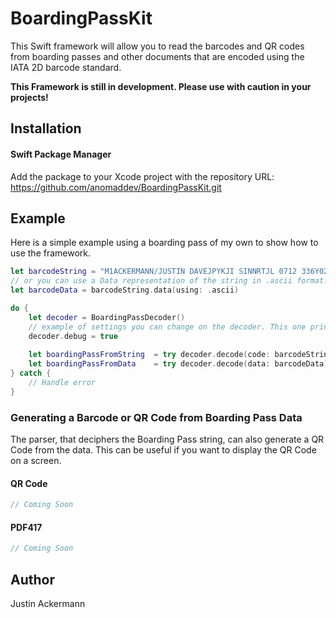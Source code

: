 # BoardingPassKit

This Swift framework will allow you to read the barcodes and QR codes from boarding passes and other documents that are encoded using the IATA 2D barcode standard.

**This Framework is still in development. Please use with caution in your projects!**

## Installation
#### Swift Package Manager
Add the package to your Xcode project with the repository URL: 
https://github.com/anomaddev/BoardingPassKit.git

## Example
Here is a simple example using a boarding pass of my own to show how to use the framework.

```swift
let barcodeString = "M1ACKERMANN/JUSTIN DAVEJPYKJI SINNRTJL 0712 336Y025C0231 348>3180 O9335BJL 01315361700012900174601118720 JL AA 34DGH32             3"
// or you can use a Data representation of the string in .ascii format.
let barcodeData = barcodeString.data(using: .ascii)

do {
    let decoder = BoardingPassDecoder()
    // example of settings you can change on the decoder. This one prints out the data every step of the decoding.
    decoder.debug = true
    
    let boardingPassFromString  = try decoder.decode(code: barcodeString)
    let boardingPassFromData    = try decoder.decode(data: barcodeData)
} catch {
    // Handle error
}
```

### Generating a Barcode or QR Code from Boarding Pass Data
The parser, that deciphers the Boarding Pass string, can also generate a QR Code from the data. This can be useful if you want to display the QR Code on a screen.

#### QR Code

```swift
// Coming Soon
```

#### PDF417
```swift
// Coming Soon
``` 

## Author
Justin Ackermann
